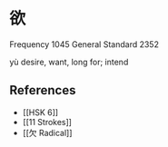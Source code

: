 # 欲
Frequency 1045
General Standard 2352

yù
desire, want, long for; intend

## References
- [[HSK 6]]
- [[11 Strokes]]
- [[欠 Radical]]